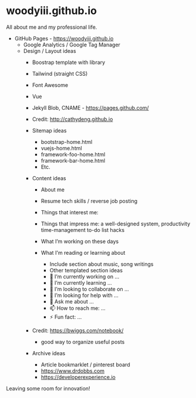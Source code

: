 # woodyiii.github.io
All about me and my professional life.


* GitHub Pages - https://woodyiii.github.io
  * Google Analytics / Google Tag Manager
  * Design / Layout ideas
    * Boostrap template with library
    * Tailwind (straight CSS)
    * Font Awesome
    * Vue
    * Jekyll Blob, CNAME - https://pages.github.com/
    * Credit: http://cathydeng.github.io
	* Sitemap ideas
	  * bootstrap-home.html
	  * vuejs-home.html
	  * framework-foo-home.html
	  * framework-bar-home.html
	  * Etc.
	* Content ideas
	  * About me
	  * Resume tech skills / reverse job posting
	  * Things that interest me: 
	  * Things that impress me: a well-designed system, productivity time-management to-do list hacks
	  * What I’m working on these days
	  * What I'm reading or learning about
			
		* Include section about music, song writings
		* Other templated section ideas

		- 🔭 I’m currently working on ...
		- 🌱 I’m currently learning ...
		- 👯 I’m looking to collaborate on ...
		- 🤔 I’m looking for help with ...
		- 💬 Ask me about ...
		- 📫 How to reach me: ...
		- ⚡ Fun fact: …
		
	* Credit: https://bwiggs.com/notebook/
		* good way to organize useful posts

	* Archive ideas
	  * Article bookmarklet / pinterest board
	  * https://www.drdobbs.com
	  * https://developerexperience.io

Leaving some room for innovation!
